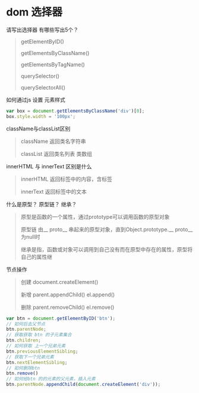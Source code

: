 # dom 选择器

请写出选择器 有哪些写出5个？

> getElementByID()
>
> getElementsByClassName()
>
> getElementsByTagName()
>
> querySelector()
>
> querySelectorAll()

如何通过js 设置 元素样式 

```js
var box = document.getElementsByClassName('div')[0];
box.style.width = '100px';
```



className与classList区别

> className	返回类名字符串
>
> classList	返回类名列表	类数组



innerHTML 与 innerText 区别是什么

> innerHTML 返回标签中的内容，含标签
>
> innerText	返回标签中的文本



什么是原型？ 原型链？ 继承？

> 原型是函数的一个属性，通过prototype可以调用函数的原型对象
>
> 原型链	由__ proto__ 串起来的原型对象，直到Object.prototype.__ proto__ 为null时
>
> 继承是指，函数或对象可以调用到自己没有而在原型中存在的属性，原型将自己的属性继

节点操作

> 创建	document.createElement()
>
> 新增	parent.appendChild()	el.append()
>
> 删除	parent.removeChild()	el.remove()

~~~js
var btn = document.getElementByID('btn');
// 如何后去父节点
btn.parentNode;
// 获取获取 btn 的子元素集合
btn.children;
// 如何获取 上一个兄弟元素
btn.previousElementSibling;
// 获取下一个兄弟元素
btn.nextElementSibling;
// 如何删除btn
btn.remove()
// 如何给btn 的的元素的父元素，插入元素 
btn.parentNode.appendChild(document.createElement('div'));
~~~




